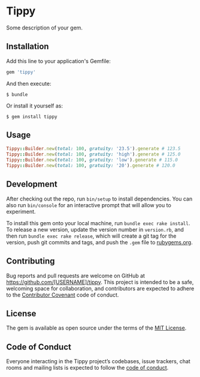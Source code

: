 # Tippy

Some description of your gem.

## Installation

Add this line to your application's Gemfile:

```ruby
gem 'tippy'
```

And then execute:

    $ bundle

Or install it yourself as:

    $ gem install tippy

## Usage
```ruby
Tippy::Builder.new(total: 100, gratuity: '23.5').generate # 123.5
Tippy::Builder.new(total: 100, gratuity: 'high').generate # 125.0
Tippy::Builder.new(total: 100, gratuity: 'low').generate # 115.0
Tippy::Builder.new(total: 100, gratuity: '20').generate # 120.0
```
## Development

After checking out the repo, run `bin/setup` to install dependencies. You can also run `bin/console` for an interactive prompt that will allow you to experiment.

To install this gem onto your local machine, run `bundle exec rake install`. To release a new version, update the version number in `version.rb`, and then run `bundle exec rake release`, which will create a git tag for the version, push git commits and tags, and push the `.gem` file to [rubygems.org](https://rubygems.org).

## Contributing

Bug reports and pull requests are welcome on GitHub at https://github.com/[USERNAME]/tippy. This project is intended to be a safe, welcoming space for collaboration, and contributors are expected to adhere to the [Contributor Covenant](http://contributor-covenant.org) code of conduct.

## License

The gem is available as open source under the terms of the [MIT License](https://opensource.org/licenses/MIT).

## Code of Conduct

Everyone interacting in the Tippy project’s codebases, issue trackers, chat rooms and mailing lists is expected to follow the [code of conduct](https://github.com/[USERNAME]/tippy/blob/master/CODE_OF_CONDUCT.md).
